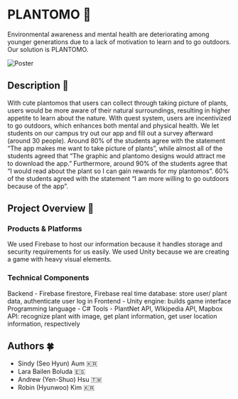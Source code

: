 # PLANTOMO :sunflower:

Environmental awareness and mental health are deteriorating among younger generations due to a lack of motivation to learn and to go outdoors. Our solution is PLANTOMO.

![Poster](https://user-images.githubusercontent.com/90867451/229966585-45c92977-d797-41a7-aa18-248eec883828.png)
## Description :seedling:

With cute plantomos that users can collect through taking picture of plants, users would be more aware of their natural surroundings, resulting in higher appetite to learn about the nature. With quest system, users are incentivized to go outdoors, which enhances both mental and physical health. We let students on our campus try out our app and fill out a survey afterward (around 30 people). Around 80% of the students agree with the statement “The app makes me want to take picture of plants”, while almost all of the students agreed that “The graphic and plantomo designs would attract me to download the app.” Furthermore, around 90% of the students agree that “I would read about the plant so I can gain rewards for my plantomos”. 60% of the students agreed with the statement “I am more willing to go outdoors because of the app”. 


## Project Overview :maple_leaf:

### Products & Platforms

We used Firebase to host our information because it handles storage and security requirements for us easily. We used Unity because we are creating a game with heavy visual elements.

### Technical Components 

Backend - Firebase firestore, Firebase real time database: store user/ plant data, authenticate user log in
Frontend - Unity engine: builds game interface
Programming language - C#
Tools - PlantNet API, WIkipedia API, Mapbox API: recognize plant with image, get plant information, get user location information, respectively

## Authors :four_leaf_clover:
- Sindy (Seo Hyun) Aum :kr:
- Lara Bailen Boluda :es:
- Andrew (Yen-Shuo) Hsu :taiwan:
- Robin (Hyunwoo) Kim :kr:
